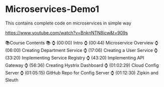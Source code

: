 # Microservices-Demo1

This contains complete code on microservices in simple way

https://www.youtube.com/watch?v=BnknNTN8icw&t=909s

📚Course Contents 📚
⌚ (00:00​) Intro
⌚ (00:44​) Microservice Overview
⌚ (06:00​) Creating Department Service
⌚ (17:06​) Creating a User Service
⌚ (33:20​) Implementing Service Registry
⌚ (43:20​) Implementing API Gateway
⌚ (56:36​) Creating Hystrix Dashboard
⌚ (01:02:29​) Cloud Config Server
⌚ (01:05:15​) GitHub Repo for Config Server
⌚ (01:12:30​) Zipkin and Sleuth

